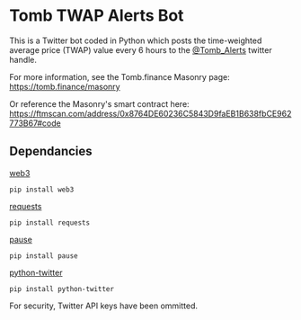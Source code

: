 # Tomb TWAP Alerts Bot
This is a Twitter bot coded in Python which posts the time-weighted average price (TWAP) value every 6 hours to the [@Tomb_Alerts](https://twitter.com/Tomb_Alerts) twitter handle.

For more information, see the Tomb.finance Masonry page:
https://tomb.finance/masonry

Or reference the Masonry's smart contract here:
https://ftmscan.com/address/0x8764DE60236C5843D9faEB1B638fbCE962773B67#code

## Dependancies
[web3](https://pypi.org/project/web3/)

`pip install web3`

[requests](https://pypi.org/project/requests/)

`pip install requests`

[pause](https://pypi.org/project/pause/)

`pip install pause`

[python-twitter](https://pypi.org/project/python-twitter/)

`pip install python-twitter`

For security, Twitter API keys have been ommitted.

